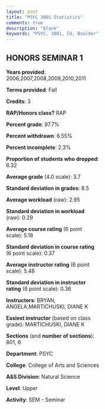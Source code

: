 ```yaml
---
layout: post
title: "PSYC 3001 Statistics"
comments: true
description: "blank"
keywords: "PSYC, 3001, CU, Boulder"
--- 
```

<head>
<script src="https://ajax.googleapis.com/ajax/libs/jquery/2.1.3/jquery.min.js"></script>
<script src="https://dl.dropboxusercontent.com/s/pc42nxpaw1ea4o9/highcharts.js?dl=0"></script>
<!-- <script src="../assets/js/highcharts.js"></script> -->
<style type="text/css">@font-face {
	font-family: "Bebas Neue";
	src: url(https://www.filehosting.org/file/details/544349/BebasNeue%20Regular.otf) format("opentype");
	}
	h1.Bebas { 
		font-family: "Bebas Neue", Verdana, Tahoma;
	}
</style>
</head>
<body>
	<div id="container" style="float: right; width: 45%; height: 88%; margin-left: 2.5%; margin-right: 2.5%;"></div>
	<script language="JavaScript">
		$(document).ready(function() {
		var chart = {type: 'column'};
		var title = {text: 'Grade Distribution'};
		var xAxis = {categories: ['A','B','C','D','F'],crosshair: true};
		var yAxis = {min: 0,title: {text: 'Percentage'}};
		var tooltip = {headerFormat: '<center><b><span style="font-size:20px">{point.key}</span></b></center>',
		               pointFormat: '<td style="padding:0"><b>{point.y:.1f}%</b></td>',
		               footerFormat: '</table>',shared: true,useHTML: true};
		var plotOptions = {column: {pointPadding: 0.0,borderWidth: 0}};  
		var credits = {enabled: false};var series= [{name: 'Percent',data: [79.31,18.39,2.3,0.0,0.0,]}];
		var json = {};
		json.chart = chart;
		json.title = title;
		json.tooltip = tooltip;
		json.xAxis = xAxis;
		json.yAxis = yAxis;  
		json.series = series;
		json.plotOptions = plotOptions;  
		json.credits = credits;
		$('#container').highcharts(json);
	});
	</script>
</body>
			   
## HONORS SEMINAR 1

**Years provided**: 2006,2007,2008,2009,2010,2011

**Terms provided**: Fall

**Credits**: 3

**RAP/Honors class?** RAP

**Percent grade**: 97.7%

**Percent withdrawn**: 6.55%

**Percent incomplete**: 2.3%

**Proportion of students who dropped**: 6.32

**Average grade** (4.0 scale): 3.7

**Standard deviation in grades**: 8.5

**Average workload** (raw): 2.95

**Standard deviation in workload** (raw): 0.29

**Average course rating** (6 point scale): 5.18

**Standard deviation in course rating** (6 point scale): 0.37

**Average instructor rating** (6 point scale): 5.48

**Standard deviation in instructor rating** (6 point scale): 0.36

**Instructors**: BRYAN, ANGELA,MARTICHUSKI, DIANE K

**Easiest instructor** (based on class grade): MARTICHUSKI, DIANE K

**Sections** (and **number of sections**): 801, 6

**Department**: PSYC

**College**: College of Arts and Sciences

**A&S Division**: Natural Science

**Level**: Upper

**Activity**: SEM - Seminar